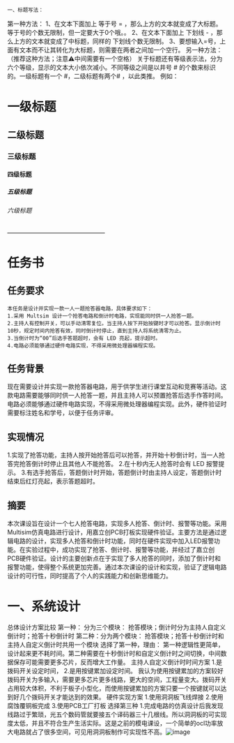 	一、标题写法：
第一种方法：
1、在文本下面加上 等于号 = ，那么上方的文本就变成了大标题。等于号的个数无限制，但一定要大于0个哦。。
2、在文本下面加上 下划线 - ，那么上方的文本就变成了中标题，同样的 下划线个数无限制。
3、要想输入=号，上面有文本而不让其转化为大标题，则需要在两者之间加一个空行。
另一种方法：（推荐这种方法；注意⚠️中间需要有一个空格）
关于标题还有等级表示法，分为六个等级，显示的文本大小依次减小。不同等级之间是以井号  #  的个数来标识的。一级标题有一个 #，二级标题有两个# ，以此类推。
例如：
# 一级标题  
## 二级标题  
### 三级标题  
#### 四级标题  
##### 五级标题  
###### 六级标题 

————————————————

# 任务书
## 任务要求
	本任务是设计并实现一款一人一题抢答器电路，具体要求如下：
	1.采用 Multsim 设计一个抢答电路和倒计时电路，实现能同时供一人抢答一题。
	2.主持人有控制开关，可以手动清零复位。当主持人按下开始按键时才可以抢答。显示倒计时10秒，规定时间内抢答有效，同时倒计时停止，直到主持人将系统清零为止。
	3.当倒计时为“00”后选手答题超时，会有 LED 亮起，提示超时。
	4.电路必须能够通过硬件电路实现，不得采用微处理器编程实现。
 ## 任务背景
  现在需要设计并实现一款抢答器电路，用于供学生进行课堂互动和竞赛等活动。这款电路需要能够同时供一人抢答一题，并且主持人可以预置抢答后选手作答时间。电路必须能够通过硬件电路实现，不得采用微处理器编程实现。此外，硬件验证时需要标注姓名和学号，以便于任务评审。
## 实现情况
1.实现了抢答功能，主持人按开始抢答后可以抢答，并开始十秒倒计时，当一人抢答完抢答倒计时停止且其他人不能抢答。
2.在十秒内无人抢答时会有 LED 报警提示。
3.有选手抢答后，答题倒计时开始，答题倒计时由主持人设定，答题倒计时结束后红灯亮起，表示答题超时。
## 摘要
  本次课设旨在设计一个七人抢答电路，实现多人抢答、倒计时、报警等功能。采用Multisim仿真电路进行设计，用嘉立创PCB打板实现硬件验证。主要方法是通过逻辑电路的设计，实现多人抢答和倒计时功能，同时在硬件实现中加入LED报警功能。在实验过程中，成功实现了抢答、倒计时、报警等功能，并经过了嘉立创PCB硬件验证。设计的主要创新点在于实现了多人抢答的同时，添加了倒计时和报警功能，使得整个系统更加完善。通过本次课设的设计和实现，验证了逻辑电路设计的可行性，同时提高了个人的实践能力和创新思维能力。



# 一、系统设计

总体设计方案比较
	第一种：
分为三个模块：
抢答模块；倒计时分为主持人自定义倒计时；抢答十秒倒计时
第二种：分为两个模块：
	抢答模块；抢答十秒倒计时和主持人自定义倒计时共用一个模块
	选择了第一种，理由：
第一种逻辑性更简单，设计起来更不耗时间。第二种需要在十秒倒计时和自定义倒计时之间切换，中间数据保存可能需要更多芯片，反而增大工作量。
主持人自定义倒计时时间方案
	1.是拨码开关设定时间，
	2.是用按键累加设定时间。
	我认为使用按键累加的方案较好
	拨码开关为多输入，需要更多芯片更多线路，更大的空间，工程量变大。拨码开关占用较大体积，不利于板子小型化，而使用按键累加的方案只要一个按键就可以达到好几个拨码开关才能达到的效果。
硬件实现方案
	1.使用洞洞板飞线焊接
	2.使用腐蚀覆铜板完成
	3.使用PCB工厂打板
	选择第三种
		1.完成电路的仿真设计后我发现线路过于繁琐，光五个数码管就要接五个译码器三十几根线。所以洞洞板的可实现度太低，并且不符合生产生活实际。这是之前的模电课设，一个简单的ocl功率放大电路就占了很多空间，可见用洞洞板制作可实现性不高。![image](https://github.com/user-attachments/assets/06d120c4-5292-4b07-92fe-2de016baa26f)

